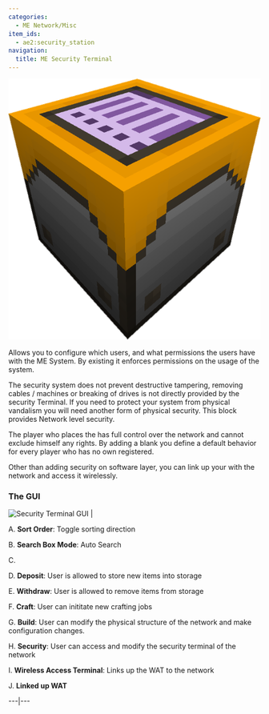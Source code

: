 ```yaml
---
categories:
  - ME Network/Misc
item_ids:
  - ae2:security_station
navigation:
  title: ME Security Terminal
---
```


![A picture of a security terminal.](../../../assets/large/security_terminal.png)

Allows you to configure which users, and what permissions the users have with
the ME System. By existing it enforces permissions on the usage of the system.

The security system does not prevent destructive tampering, removing cables /
machines or breaking of drives is not directly provided by the security
Terminal. If you need to protect your system from physical vandalism you will
need another form of physical security. This block provides Network level
security.

The player who places the <ItemLink
id="security_station"/> has full control over
the network and cannot exclude himself any rights. By adding a blank <ItemLink
id="biometric_card"/> you define a default
behavior for every player who has no own <ItemLink
id="biometric_card"/> registered.

Other than adding security on software layer, you can link up your <ItemLink
id="wireless_terminal"/> with the network and
access it wirelessly.

### The GUI

![Security Terminal GUI](../../../assets/content/securityTerminalGUI.png) |

A. **Sort Order**: Toggle sorting direction

B. **Search Box Mode**: Auto Search

C. **<ItemLink id="biometric_card" />**

D. **Deposit**: User is allowed to store new items into storage

E. **Withdraw**: User is allowed to remove items from storage

F. **Craft**: User can inititate new crafting jobs

G. **Build**: User can modify the physical structure of the network and make
configuration changes.

H. **Security**: User can access and modify the security terminal of the network

I. **Wireless Access Terminal**: Links up the WAT to the network

J. **Linked up WAT**

---|---

<RecipeFor id="security_station" />
